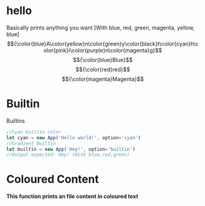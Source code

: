 <!--*|||Thank you for reading.|||*-->
# hello 
Basically prints anything you want [With blue, red, green, magenta, yellow, blue]
$${\color{blue}A\color{yellow}n\color{green}y\color{black}t\color{cyan}h\color{pink}i\color{purple}n\color{magenta}g}$$
$${\color{blue}Blue}$$
$${\color{red}red}$$
$${\color{magenta}Magenta}$$

# Builtin
Builtins
```js
//Cyan builtin color
let cyan = new App('Hello world!', option='cyan')
//Gradient Builtin
let builtin = new App('Hey!', option='builtin')
//Output expected: Hey! (With blue,red,green)
```

# Coloured Content
**This function prints an file content in coloured text**
